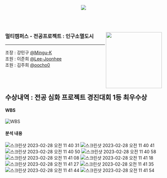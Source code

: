 <br><br>
<p align="center">
  <img src="https://readme-typing-svg.demolab.com/?lines=Welcome+to;Team3+GitHub!;&font=Oleo+Script&color=4974a5&size=42&center=true&vCenter=true&width=404&height=72&duration=4000&pause=1000">
</p>
<br><br>

<div>

<a href="https://github.com/imysh578"><img align="right" style="height:180px" src="https://github-readme-stats.vercel.app/api/top-langs/?username=oocho0&layout=compact&theme=default&hide_border=true" /></a>
  ### 멀티캠퍼스 - 전공프로젝트 : 인구소멸도시
  ---
  <p align="left"> 조장 : 강민구 <a href=https://github.com/Mingu-K> @Mingu-K </a><br>
조원 : 이준희 <a href=https://github.com/Lee-Joonhee> @Lee-Joonhee </a><br>
조원 : 김주희 <a href=https://github.com/oocho0> @oocho0 </a></p>
<br><br>
  
## 수상내역 : 전공 심화 프로젝트 경진대회 1등 최우수상

#### WBS
![WBS](https://user-images.githubusercontent.com/111566062/221739017-611fdd4f-fd0c-4582-ac6d-a26d9659754f.png)

#### 분석 내용
![스크린샷 2023-02-28 오전 11 40 31](https://user-images.githubusercontent.com/111566062/221739807-717259ab-efb6-4fcb-816a-6c04a79d10bd.png)
![스크린샷 2023-02-28 오전 11 40 41](https://user-images.githubusercontent.com/111566062/221739860-b0bca408-8cb3-46c6-a28b-f294d173bde3.png)
![스크린샷 2023-02-28 오전 11 40 50](https://user-images.githubusercontent.com/111566062/221739921-45dfbb13-f2cf-4306-96e7-2663e64e161d.png)
![스크린샷 2023-02-28 오전 11 40 58](https://user-images.githubusercontent.com/111566062/221739929-5cd9ef39-5bbf-4fa8-b897-1772ccafe846.png)
![스크린샷 2023-02-28 오전 11 41 08](https://user-images.githubusercontent.com/111566062/221739937-6aae62b5-0ab6-4dca-877b-155fbb191752.png)
![스크린샷 2023-02-28 오전 11 41 18](https://user-images.githubusercontent.com/111566062/221739945-8d5f440d-b2fe-4d2f-8967-623b2ff17486.png)
![스크린샷 2023-02-28 오전 11 41 27](https://user-images.githubusercontent.com/111566062/221739956-1450461e-0214-4b24-b038-2906fabc7623.png)
![스크린샷 2023-02-28 오전 11 41 35](https://user-images.githubusercontent.com/111566062/221739967-e38cb1ff-d1b1-4967-9379-b58dc977f28c.png)
![스크린샷 2023-02-28 오전 11 41 44](https://user-images.githubusercontent.com/111566062/221739974-2519bd27-ae8e-4e98-a207-5eafe830bc0b.png)
![스크린샷 2023-02-28 오전 11 41 54](https://user-images.githubusercontent.com/111566062/221739983-a292b02f-d45e-4adb-9ce6-4859ea0d7a0a.png)
</div>
